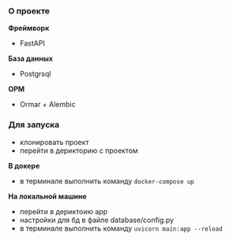 ### О проекте

**Фреймворк**
- FastAPI

**База данных**
- Postgrsql

**ОРМ**
- Ormar + Alembic

### Для запуска

- клонировать проект
- перейти в дерикторию с проектом

**В докере**
- в терминале выполнить команду `docker-compose up`

**На локальной машине**
- перейти в дериктоию app
- настройки для бд в файле database/config.py
- в терминале выполнить команду `uvicorn main:app --reload`



